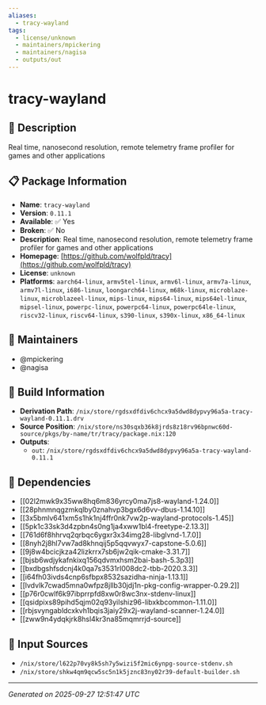 ```yaml
---
aliases:
  - tracy-wayland
tags:
  - license/unknown
  - maintainers/mpickering
  - maintainers/nagisa
  - outputs/out
---
```


# tracy-wayland

## 📝 Description

Real time, nanosecond resolution, remote telemetry frame profiler for games and other applications

## 📋 Package Information

- **Name**: `tracy-wayland`
- **Version**: `0.11.1`
- **Available**: ✅ Yes
- **Broken**: ✅ No
- **Description**: Real time, nanosecond resolution, remote telemetry frame profiler for games and other applications
- **Homepage**: [https://github.com/wolfpld/tracy](https://github.com/wolfpld/tracy)
- **License**: `unknown`
- **Platforms**: `aarch64-linux`, `armv5tel-linux`, `armv6l-linux`, `armv7a-linux`, `armv7l-linux`, `i686-linux`, `loongarch64-linux`, `m68k-linux`, `microblaze-linux`, `microblazeel-linux`, `mips-linux`, `mips64-linux`, `mips64el-linux`, `mipsel-linux`, `powerpc-linux`, `powerpc64-linux`, `powerpc64le-linux`, `riscv32-linux`, `riscv64-linux`, `s390-linux`, `s390x-linux`, `x86_64-linux`
## 👥 Maintainers

- @mpickering
- @nagisa


## 🔧 Build Information

- **Derivation Path**: `/nix/store/rgdsxdfdiv6chcx9a5dwd8dypvy96a5a-tracy-wayland-0.11.1.drv`
- **Source Position**: `/nix/store/ns30sqxb36k8jrds8z18rv96bpnwc60d-source/pkgs/by-name/tr/tracy/package.nix:120`
- **Outputs**:
  - `out`:  `/nix/store/rgdsxdfdiv6chcx9a5dwd8dypvy96a5a-tracy-wayland-0.11.1`

## 🔗 Dependencies

- [[02l2mwk9x35ww8hq6m836yrcy0ma7js8-wayland-1.24.0]]
- [[28phnmnqgzmkqlby0znahvp3bgx6d6vv-dbus-1.14.10]]
- [[3x5bmlv641xm5s1hk1nj4ffr0nk7vw2p-wayland-protocols-1.45]]
- [[5pk1c33sk3d4zpbn4s0ng1ja4xww1bl4-freetype-2.13.3]]
- [[761d6f8hhrvq2qrbqc6ygxr3x34img28-libglvnd-1.7.0]]
- [[8nyh2j8hl7vw7ad8khnqij5p5qqvwyx7-capstone-5.0.6]]
- [[9j8w4bcicjkza42lizkrrx7sb6jw2qik-cmake-3.31.7]]
- [[bjsb6wdjykafnkixq156qdvmxhsm2bai-bash-5.3p3]]
- [[bxdbgshfsdcnj4k0qa7s3531rl008dc2-tbb-2020.3.3]]
- [[i64fh03ivds4cnp6sfbpx8532sazidha-ninja-1.13.1]]
- [[lvdvlk7cwad5mna0wfpz8jllb30jdj1n-pkg-config-wrapper-0.29.2]]
- [[p76r0cwlf6k97ibprrpfd8xw0r8wc3nx-stdenv-linux]]
- [[qsidpixs89pihd5qjm02q93yilshiz96-libxkbcommon-1.11.0]]
- [[rbjsvyngabldcxkvh1bqis3jaiy29x2j-wayland-scanner-1.24.0]]
- [[zww9n4ydqkjrk8hsl4kr3na85mqmrrjd-source]]

## 📁 Input Sources

- `/nix/store/l622p70vy8k5sh7y5wizi5f2mic6ynpg-source-stdenv.sh`
- `/nix/store/shkw4qm9qcw5sc5n1k5jznc83ny02r39-default-builder.sh`

---
*Generated on 2025-09-27 12:51:47 UTC*
